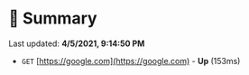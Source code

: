 # 📖 Summary
Last updated: **4/5/2021, 9:14:50 PM**

- `GET` [https://google.com](https://google.com) - **Up** (153ms)
